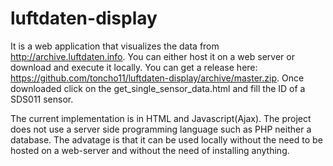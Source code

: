 # luftdaten-display
It is a web application that visualizes the data from http://archive.luftdaten.info. You can either host it on a web server or download and execute it locally. You can get a release here: https://github.com/toncho11/luftdaten-display/archive/master.zip. Once downloaded click on the get_single_sensor_data.html and fill the ID of a SDS011 sensor.

The current implementation is in HTML and Javascript(Ajax). The project does not use a server side programming language such as PHP neither a database. The advatage is that it can be used locally without the need to be hosted on a web-server and without the need of installing anything.
